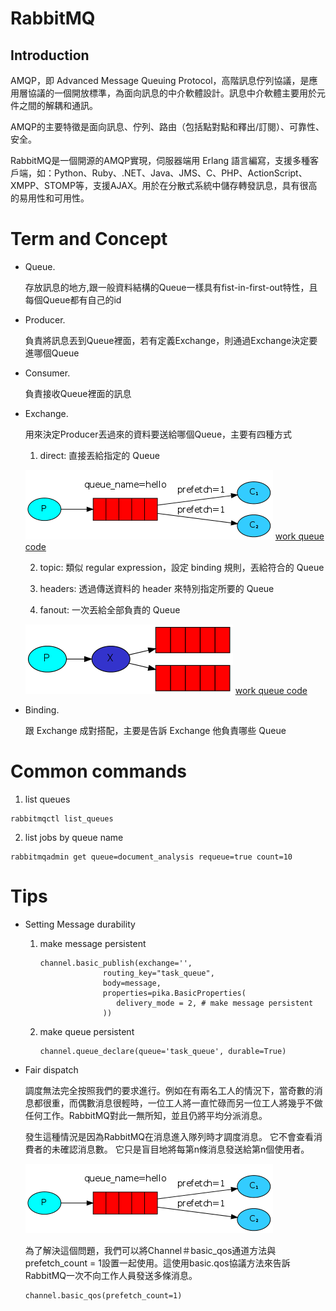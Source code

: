 # RabbitMQ

## Introduction
AMQP，即 Advanced Message Queuing Protocol，高階訊息佇列協議，是應用層協議的一個開放標準，為面向訊息的中介軟體設計。訊息中介軟體主要用於元件之間的解耦和通訊。

AMQP的主要特徵是面向訊息、佇列、路由（包括點對點和釋出/訂閱）、可靠性、安全。

RabbitMQ是一個開源的AMQP實現，伺服器端用 Erlang 語言編寫，支援多種客戶端，如：Python、Ruby、.NET、Java、JMS、C、PHP、ActionScript、XMPP、STOMP等，支援AJAX。用於在分散式系統中儲存轉發訊息，具有很高的易用性和可用性。

# Term and Concept
* Queue.

    存放訊息的地方,跟一般資料結構的Queue一樣具有fist-in-first-out特性，且每個Queue都有自己的id
* Producer.

    負責將訊息丟到Queue裡面，若有定義Exchange，則通過Exchange決定要進哪個Queue
* Consumer.

    負責接收Queue裡面的訊息
* Exchange.

    用來決定Producer丟過來的資料要送給哪個Queue，主要有四種方式
    
    1. direct: 直接丟給指定的 Queue

    ![Alt text](./png/prefetch-count.webp)
    [work queue code](./work_queue)
    
    2. topic: 類似 regular expression，設定 binding 規則，丟給符合的 Queue

    3. headers: 透過傳送資料的 header 來特別指定所要的 Queue

    4. fanout: 一次丟給全部負責的 Queue

    ![Alt text](./png/fanout.webp)
    [work queue code](./Publish-Subscribe)
* Binding.

    跟 Exchange 成對搭配，主要是告訴 Exchange 他負責哪些 Queue

# Common commands
1. list queues
```
rabbitmqctl list_queues
```
2. list jobs by queue name
```
rabbitmqadmin get queue=document_analysis requeue=true count=10
```

# Tips
* Setting Message durability

    1. make message persistent
        ```
        channel.basic_publish(exchange='',
                      routing_key="task_queue",
                      body=message,
                      properties=pika.BasicProperties(
                         delivery_mode = 2, # make message persistent
                      ))
        ``` 
    2. make queue persistent
        ```
        channel.queue_declare(queue='task_queue', durable=True)
        ```
* Fair dispatch

    調度無法完全按照我們的要求進行。例如在有兩名工人的情況下，當奇數的消息都很重，而偶數消息很輕時，一位工人將一直忙碌而另一位工人將幾乎不做任何工作。RabbitMQ對此一無所知，並且仍將平均分派消息。

    發生這種情況是因為RabbitMQ在消息進入隊列時才調度消息。 它不會查看消費者的未確認消息數。 它只是盲目地將每第n條消息發送給第n個使用者。

    ![Alt text](./png/prefetch-count.webp)

    為了解決這個問題，我們可以將Channel＃basic_qos通道方法與prefetch_count = 1設置一起使用。這使用basic.qos協議方法來告訴RabbitMQ一次不向工作人員發送多條消息。
    ```
    channel.basic_qos(prefetch_count=1)
    ```

